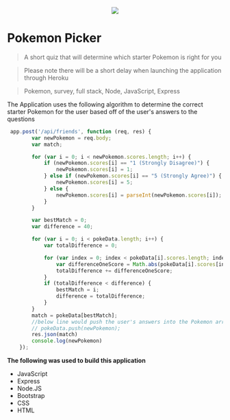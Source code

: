 <div align="center">
<a href="https://mighty-anchorage-59445.herokuapp.com/"><img src="https://dumielauxepices.net/sites/default/files/drawn-pokeball-green-567123-6351456.jpg"></a>
</div>

# Pokemon Picker

> A short quiz that will determine which starter Pokemon is right for you

> Please note there will be a short delay when launching the application through Heroku

> Pokemon, survey, full stack, Node, JavaScript, Express

The Application uses the following algorithm to determine the correct starter Pokemon for the user based off of the user's answers to the questions 
```javascript
 app.post('/api/friends', function (req, res) {
        var newPokemon = req.body;
        var match;

        for (var i = 0; i < newPokemon.scores.length; i++) {
            if (newPokemon.scores[i] == "1 (Strongly Disagree)") {
                newPokemon.scores[i] = 1;
            } else if (newPokemon.scores[i] == "5 (Strongly Agree)") {
                newPokemon.scores[i] = 5;
            } else {
                newPokemon.scores[i] = parseInt(newPokemon.scores[i]);
            }
        }

        var bestMatch = 0;
        var difference = 40;

        for (var i = 0; i < pokeData.length; i++) {
            var totalDifference = 0;

            for (var index = 0; index < pokeData[i].scores.length; index++) {
                var differenceOneScore = Math.abs(pokeData[i].scores[index] - newPokemon.scores[index]);
                totalDifference += differenceOneScore;
            }
            if (totalDifference < difference) {
                bestMatch = i;
                difference = totalDifference;
            }
        }
        match = pokeData[bestMatch];
        //below line would push the user's answers into the Pokemon array. Since I only want users to be able to select from 3 pre-defined Pokemon however, I'm leaving this part commented out.
        // pokeData.push(newPokemon);
        res.json(match)
        console.log(newPokemon)
    });
```
**The following was used to build this application**

- JavaScript
- Express
- Node.JS
- Bootstrap
- CSS
- HTML


